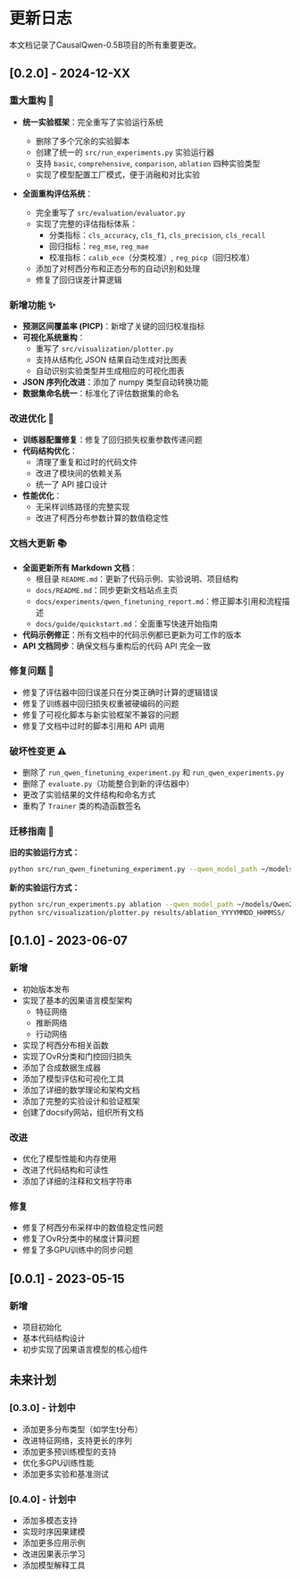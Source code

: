 # 更新日志

本文档记录了CausalQwen-0.5B项目的所有重要更改。

## [0.2.0] - 2024-12-XX

### 重大重构 🔄

- **统一实验框架**：完全重写了实验运行系统
  - 删除了多个冗余的实验脚本
  - 创建了统一的 `src/run_experiments.py` 实验运行器
  - 支持 `basic`, `comprehensive`, `comparison`, `ablation` 四种实验类型
  - 实现了模型配置工厂模式，便于消融和对比实验

- **全面重构评估系统**：
  - 完全重写了 `src/evaluation/evaluator.py`
  - 实现了完整的评估指标体系：
    - 分类指标：`cls_accuracy`, `cls_f1`, `cls_precision`, `cls_recall`
    - 回归指标：`reg_mse`, `reg_mae`
    - 校准指标：`calib_ece`（分类校准）, `reg_picp`（回归校准）
  - 添加了对柯西分布和正态分布的自动识别和处理
  - 修复了回归误差计算逻辑

### 新增功能 ✨

- **预测区间覆盖率 (PICP)**：新增了关键的回归校准指标
- **可视化系统重构**：
  - 重写了 `src/visualization/plotter.py`
  - 支持从结构化 JSON 结果自动生成对比图表
  - 自动识别实验类型并生成相应的可视化图表
- **JSON 序列化改进**：添加了 numpy 类型自动转换功能
- **数据集命名统一**：标准化了评估数据集的命名

### 改进优化 🚀

- **训练器配置修复**：修复了回归损失权重参数传递问题
- **代码结构优化**：
  - 清理了重复和过时的代码文件
  - 改进了模块间的依赖关系
  - 统一了 API 接口设计
- **性能优化**：
  - 无采样训练路径的完整实现
  - 改进了柯西分布参数计算的数值稳定性

### 文档大更新 📚

- **全面更新所有 Markdown 文档**：
  - 根目录 `README.md`：更新了代码示例、实验说明、项目结构
  - `docs/README.md`：同步更新文档站点主页
  - `docs/experiments/qwen_finetuning_report.md`：修正脚本引用和流程描述
  - `docs/guide/quickstart.md`：全面重写快速开始指南
- **代码示例修正**：所有文档中的代码示例都已更新为可工作的版本
- **API 文档同步**：确保文档与重构后的代码 API 完全一致

### 修复问题 🐛

- 修复了评估器中回归误差只在分类正确时计算的逻辑错误
- 修复了训练器中回归损失权重被硬编码的问题
- 修复了可视化脚本与新实验框架不兼容的问题
- 修复了文档中过时的脚本引用和 API 调用

### 破坏性变更 ⚠️

- 删除了 `run_qwen_finetuning_experiment.py` 和 `run_qwen_experiments.py`
- 删除了 `evaluate.py`（功能整合到新的评估器中）
- 更改了实验结果的文件结构和命名方式
- 重构了 `Trainer` 类的构造函数签名

### 迁移指南 📖

**旧的实验运行方式：**
```bash
python src/run_qwen_finetuning_experiment.py --qwen_model_path ~/models/Qwen2.5-0.5B
```

**新的实验运行方式：**
```bash
python src/run_experiments.py ablation --qwen_model_path ~/models/Qwen2.5-0.5B
python src/visualization/plotter.py results/ablation_YYYYMMDD_HHMMSS/
```

## [0.1.0] - 2023-06-07

### 新增

- 初始版本发布
- 实现了基本的因果语言模型架构
  - 特征网络
  - 推断网络
  - 行动网络
- 实现了柯西分布相关函数
- 实现了OvR分类和门控回归损失
- 添加了合成数据生成器
- 添加了模型评估和可视化工具
- 添加了详细的数学理论和架构文档
- 添加了完整的实验设计和验证框架
- 创建了docsify网站，组织所有文档

### 改进

- 优化了模型性能和内存使用
- 改进了代码结构和可读性
- 添加了详细的注释和文档字符串

### 修复

- 修复了柯西分布采样中的数值稳定性问题
- 修复了OvR分类中的梯度计算问题
- 修复了多GPU训练中的同步问题

## [0.0.1] - 2023-05-15

### 新增

- 项目初始化
- 基本代码结构设计
- 初步实现了因果语言模型的核心组件

## 未来计划

### [0.3.0] - 计划中

- 添加更多分布类型（如学生t分布）
- 改进特征网络，支持更长的序列
- 添加更多预训练模型的支持
- 优化多GPU训练性能
- 添加更多实验和基准测试

### [0.4.0] - 计划中

- 添加多模态支持
- 实现时序因果建模
- 添加更多应用示例
- 改进因果表示学习
- 添加模型解释工具

